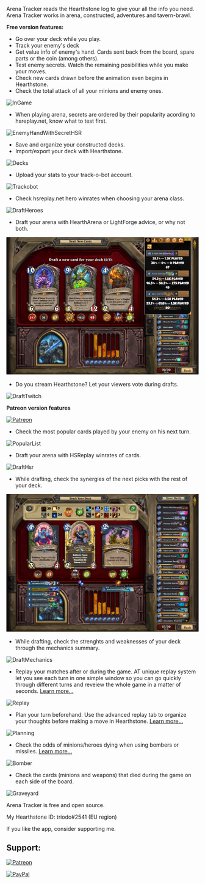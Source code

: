 Arena Tracker reads the Hearthstone log to give your all the info you need. Arena Tracker works in arena, constructed, adventures and tavern-brawl.

**Free version features:**

* Go over your deck while you play.
* Track your enemy's deck
* Get value info of enemy's hand. Cards sent back from the board, spare parts or the coin (among others).
* Test enemy secrets. Watch the remaining posibilities while you make your moves.
* Check new cards drawn before the animation even begins in Hearthstone.
* Check the total attack of all your minions and enemy ones.

![InGame](https://github.com/supertriodo/Arena-Tracker/blob/master/Readme/inGame.png)
* When playing arena, secrets are ordered by their popularity acording to hsreplay.net, know what to test first.

![EnemyHandWithSecretHSR](https://github.com/supertriodo/Arena-Tracker/blob/master/Readme/enemyHandWithSecretHSR.png)
* Save and organize your constructed decks.
* Import/export your deck with Hearthstone.

![Decks](https://github.com/supertriodo/Arena-Tracker/blob/master/Readme/DecksCollection.png)
* Upload your stats to your track-o-bot account.

![Trackobot](https://github.com/supertriodo/Arena-Tracker/blob/master/Readme/trackobotWeb.png)
* Check hsreplay.net hero winrates when choosing your arena class.

![DraftHeroes](https://github.com/supertriodo/Arena-Tracker/blob/master/Readme/DraftHeroes.png)
* Draft your arena with HearthArena or LightForge advice, or why not both.

![Draft](https://github.com/supertriodo/Arena-Tracker/blob/master/Readme/DraftCombined.png)
* Do you stream Hearthstone? Let your viewers vote during drafts.

![DraftTwitch](https://github.com/supertriodo/Arena-Tracker/blob/master/Readme/DraftTwitch.png)

**Patreon version features**

[![Patreon](https://c5.patreon.com/external/logo/become_a_patron_button.png)](https://www.patreon.com/triodo)
* Check the most popular cards played by your enemy on his next turn.

![PopularList](https://github.com/supertriodo/Arena-Tracker/blob/master/Readme/popularList.png)
* Draft your arena with HSReplay winrates of cards.

![DraftHsr](https://github.com/supertriodo/Arena-Tracker/blob/master/Readme/hsrCards.png)
* While drafting, check the synergies of the next picks with the rest of your deck.

![DraftSynergies](https://github.com/supertriodo/Arena-Tracker/blob/master/Readme/ScoresSynergiesOverlay.png)
* While drafting, check the strenghts and weaknesses of your deck through the mechanics summary.

![DraftMechanics](https://github.com/supertriodo/Arena-Tracker/blob/master/Readme/DraftMechanicsHelp.png)
* Replay your matches after or during the game. AT unique replay system let you see each turn in one simple window so you can go quickly through different turns and reveiew the whole game in a matter of seconds. [Learn more...](https://www.reddit.com/r/ArenaTracker/comments/4r2ra2/v40_replay/)

![Replay](https://github.com/supertriodo/Arena-Tracker/blob/master/Readme/replay.png)
* Plan your turn beforehand. Use the advanced replay tab to organize your thoughts before making a move in Hearthstone. [Learn more...](https://www.reddit.com/r/ArenaTracker/comments/5hwiqy/v44_plan_your_turn/)

![Planning](https://github.com/supertriodo/Arena-Tracker/blob/master/Readme/planning.gif)
* Check the odds of minions/heroes dying when using bombers or missiles. [Learn more...](https://www.reddit.com/r/ArenaTracker/comments/57ncm6/in_the_works_check_the_odds_of_bombingmissiles/)

![Bomber](https://github.com/supertriodo/Arena-Tracker/blob/master/Readme/bomber.png)
* Check the cards (minions and weapons) that died during the game on each side of the board.

![Graveyard](https://github.com/supertriodo/Arena-Tracker/blob/master/Readme/graveyardExample.png)

Arena Tracker is free and open source.

My Hearthstone ID: triodo#2541 (EU region)

If you like the app, consider supporting me.

## Support:
[![Patreon](https://c5.patreon.com/external/logo/become_a_patron_button.png)](https://www.patreon.com/triodo)

[![PayPal](https://www.paypalobjects.com/webstatic/en_US/i/btn/png/gold-rect-paypal-44px.png)](https://www.paypal.com/cgi-bin/webscr?cmd=_donations&business=triodo%40gmail%2ecom&lc=GB&item_name=Arena%20Tracker&currency_code=EUR&bn=PP%2dDonationsBF%3abtn_donate_LG%2egif%3aNonHosted)
